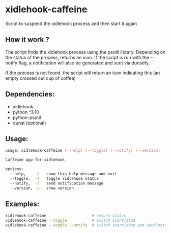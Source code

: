 # xidlehook-caffeine
Script to suspend the xidlehook process and then start it again


## How it work ?
The script finds the xidlehook process using the psutil library.
Depending on the status of the process, returns an icon.
If the script is run with the --notify flag, 
a notification will also be generated and sent via dunstify.

If the process is not found, the script will return an icon indicating this
(an empty crossed out cup of coffee)


## Dependencies:
- xidlehook
- python ^3.10
- python-psutil
- dunst (optional)


## Usage:

```sh
usage: xidlehook-caffeine [--help] [--toggle] [--notify] [--version]

Caffeine app for xidlehook

options:
  --help,    -h   show this help message and exit
  --toggle,  -t   toggle xidlehook status
  --notify,  -n   send notification message
  --version, -v   show version
```

## Examples:

```sh
xidlehook-caffeine                    # return status
xidlehook-caffeine --toggle           # switch start/stop
xidlehook-caffeine --toggle --notify  # switch start/stop and send notification
```
